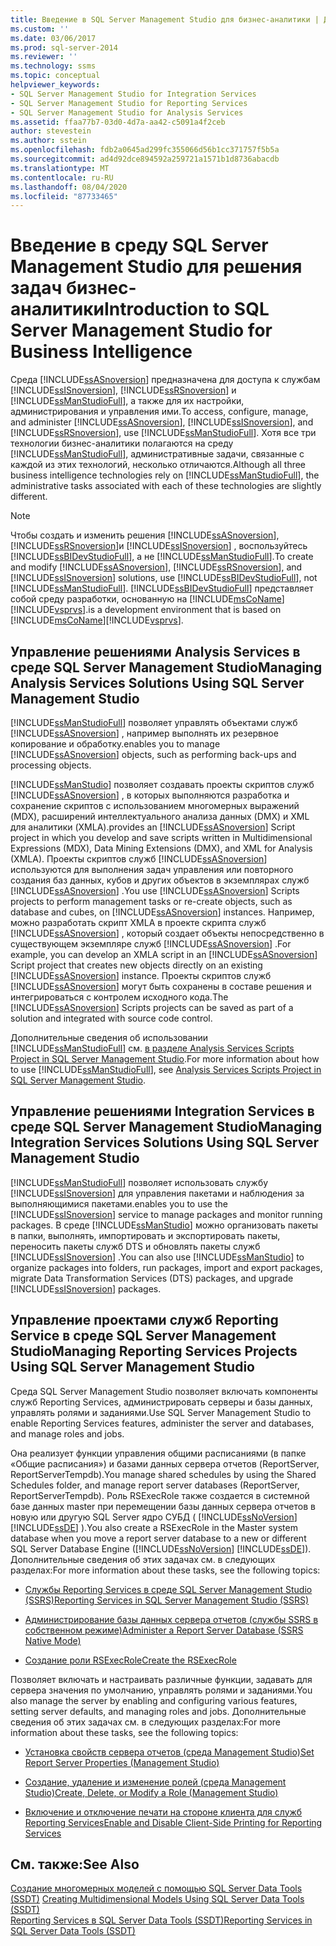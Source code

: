 ```yaml
---
title: Введение в SQL Server Management Studio для бизнес-аналитики | Документация Майкрософт
ms.custom: ''
ms.date: 03/06/2017
ms.prod: sql-server-2014
ms.reviewer: ''
ms.technology: ssms
ms.topic: conceptual
helpviewer_keywords:
- SQL Server Management Studio for Integration Services
- SQL Server Management Studio for Reporting Services
- SQL Server Management Studio for Analysis Services
ms.assetid: ffaa77b7-03d0-4d7a-aa42-c5091a4f2ceb
author: stevestein
ms.author: sstein
ms.openlocfilehash: fdb2a0645ad299fc355066d56b1cc371757f5b5a
ms.sourcegitcommit: ad4d92dce894592a259721a1571b1d8736abacdb
ms.translationtype: MT
ms.contentlocale: ru-RU
ms.lasthandoff: 08/04/2020
ms.locfileid: "87733465"
---
```

# <a name="introduction-to-sql-server-management-studio-for-business-intelligence"></a><span data-ttu-id="71e17-102">Введение в среду SQL Server Management Studio для решения задач бизнес-аналитики</span><span class="sxs-lookup"><span data-stu-id="71e17-102">Introduction to SQL Server Management Studio for Business Intelligence</span></span>
  <span data-ttu-id="71e17-103">Среда [!INCLUDE[ssASnoversion](../includes/ssasnoversion-md.md)] предназначена для доступа к службам [!INCLUDE[ssISnoversion](../includes/ssisnoversion-md.md)], [!INCLUDE[ssRSnoversion](../includes/ssrsnoversion-md.md)] и [!INCLUDE[ssManStudioFull](../includes/ssmanstudiofull-md.md)], а также для их настройки, администрирования и управления ими.</span><span class="sxs-lookup"><span data-stu-id="71e17-103">To access, configure, manage, and administer [!INCLUDE[ssASnoversion](../includes/ssasnoversion-md.md)], [!INCLUDE[ssISnoversion](../includes/ssisnoversion-md.md)], and [!INCLUDE[ssRSnoversion](../includes/ssrsnoversion-md.md)], use [!INCLUDE[ssManStudioFull](../includes/ssmanstudiofull-md.md)].</span></span> <span data-ttu-id="71e17-104">Хотя все три технологии бизнес-аналитики полагаются на среду [!INCLUDE[ssManStudioFull](../includes/ssmanstudiofull-md.md)], административные задачи, связанные с каждой из этих технологий, несколько отличаются.</span><span class="sxs-lookup"><span data-stu-id="71e17-104">Although all three business intelligence technologies rely on [!INCLUDE[ssManStudioFull](../includes/ssmanstudiofull-md.md)], the administrative tasks associated with each of these technologies are slightly different.</span></span>  
  
> [!NOTE]  
>  <span data-ttu-id="71e17-105">Чтобы создать и изменить решения [!INCLUDE[ssASnoversion](../includes/ssasnoversion-md.md)], [!INCLUDE[ssRSnoversion](../includes/ssrsnoversion-md.md)]и [!INCLUDE[ssISnoversion](../includes/ssisnoversion-md.md)] , воспользуйтесь [!INCLUDE[ssBIDevStudioFull](../includes/ssbidevstudiofull-md.md)], а не [!INCLUDE[ssManStudioFull](../includes/ssmanstudiofull-md.md)].</span><span class="sxs-lookup"><span data-stu-id="71e17-105">To create and modify [!INCLUDE[ssASnoversion](../includes/ssasnoversion-md.md)], [!INCLUDE[ssRSnoversion](../includes/ssrsnoversion-md.md)], and [!INCLUDE[ssISnoversion](../includes/ssisnoversion-md.md)] solutions, use [!INCLUDE[ssBIDevStudioFull](../includes/ssbidevstudiofull-md.md)], not [!INCLUDE[ssManStudioFull](../includes/ssmanstudiofull-md.md)].</span></span> [!INCLUDE[ssBIDevStudioFull](../includes/ssbidevstudiofull-md.md)] <span data-ttu-id="71e17-106">представляет собой среду разработки, основанную на [!INCLUDE[msCoName](../includes/msconame-md.md)][!INCLUDE[vsprvs](../includes/vsprvs-md.md)].</span><span class="sxs-lookup"><span data-stu-id="71e17-106">is a development environment that is based on [!INCLUDE[msCoName](../includes/msconame-md.md)][!INCLUDE[vsprvs](../includes/vsprvs-md.md)].</span></span>  
  
## <a name="managing-analysis-services-solutions-using-sql-server-management-studio"></a><span data-ttu-id="71e17-107">Управление решениями Analysis Services в среде SQL Server Management Studio</span><span class="sxs-lookup"><span data-stu-id="71e17-107">Managing Analysis Services Solutions Using SQL Server Management Studio</span></span>  
 [!INCLUDE[ssManStudioFull](../includes/ssmanstudiofull-md.md)] <span data-ttu-id="71e17-108">позволяет управлять объектами служб [!INCLUDE[ssASnoversion](../includes/ssasnoversion-md.md)] , например выполнять их резервное копирование и обработку.</span><span class="sxs-lookup"><span data-stu-id="71e17-108">enables you to manage [!INCLUDE[ssASnoversion](../includes/ssasnoversion-md.md)] objects, such as performing back-ups and processing objects.</span></span>  
  
 [!INCLUDE[ssManStudio](../includes/ssmanstudio-md.md)] <span data-ttu-id="71e17-109">позволяет создавать проекты скриптов служб [!INCLUDE[ssASnoversion](../includes/ssasnoversion-md.md)] , в которых выполняются разработка и сохранение скриптов с использованием многомерных выражений (MDX), расширений интеллектуального анализа данных (DMX) и XML для аналитики (XMLA).</span><span class="sxs-lookup"><span data-stu-id="71e17-109">provides an [!INCLUDE[ssASnoversion](../includes/ssasnoversion-md.md)] Script project in which you develop and save scripts written in Multidimensional Expressions (MDX), Data Mining Extensions (DMX), and XML for Analysis (XMLA).</span></span> <span data-ttu-id="71e17-110">Проекты скриптов служб [!INCLUDE[ssASnoversion](../includes/ssasnoversion-md.md)] используются для выполнения задач управления или повторного создания баз данных, кубов и других объектов в экземплярах служб [!INCLUDE[ssASnoversion](../includes/ssasnoversion-md.md)] .</span><span class="sxs-lookup"><span data-stu-id="71e17-110">You use [!INCLUDE[ssASnoversion](../includes/ssasnoversion-md.md)] Scripts projects to perform management tasks or re-create objects, such as database and cubes, on [!INCLUDE[ssASnoversion](../includes/ssasnoversion-md.md)] instances.</span></span> <span data-ttu-id="71e17-111">Например, можно разработать скрипт XMLA в проекте скрипта служб [!INCLUDE[ssASnoversion](../includes/ssasnoversion-md.md)] , который создает объекты непосредственно в существующем экземпляре служб [!INCLUDE[ssASnoversion](../includes/ssasnoversion-md.md)] .</span><span class="sxs-lookup"><span data-stu-id="71e17-111">For example, you can develop an XMLA script in an [!INCLUDE[ssASnoversion](../includes/ssasnoversion-md.md)] Script project that creates new objects directly on an existing [!INCLUDE[ssASnoversion](../includes/ssasnoversion-md.md)] instance.</span></span> <span data-ttu-id="71e17-112">Проекты скриптов служб [!INCLUDE[ssASnoversion](../includes/ssasnoversion-md.md)] могут быть сохранены в составе решения и интегрироваться с контролем исходного кода.</span><span class="sxs-lookup"><span data-stu-id="71e17-112">The [!INCLUDE[ssASnoversion](../includes/ssasnoversion-md.md)] Scripts projects can be saved as part of a solution and integrated with source code control.</span></span>  
  
 <span data-ttu-id="71e17-113">Дополнительные сведения об использовании [!INCLUDE[ssManStudioFull](../includes/ssmanstudiofull-md.md)] см. [в разделе Analysis Services Scripts Project in SQL Server Management Studio](https://docs.microsoft.com/analysis-services/instances/analysis-services-scripts-project-in-sql-server-management-studio).</span><span class="sxs-lookup"><span data-stu-id="71e17-113">For more information about how to use [!INCLUDE[ssManStudioFull](../includes/ssmanstudiofull-md.md)], see [Analysis Services Scripts Project in SQL Server Management Studio](https://docs.microsoft.com/analysis-services/instances/analysis-services-scripts-project-in-sql-server-management-studio).</span></span>  
  
## <a name="managing-integration-services-solutions-using-sql-server-management-studio"></a><span data-ttu-id="71e17-114">Управление решениями Integration Services в среде SQL Server Management Studio</span><span class="sxs-lookup"><span data-stu-id="71e17-114">Managing Integration Services Solutions Using SQL Server Management Studio</span></span>  
 [!INCLUDE[ssManStudioFull](../includes/ssmanstudiofull-md.md)] <span data-ttu-id="71e17-115">позволяет использовать службу [!INCLUDE[ssISnoversion](../includes/ssisnoversion-md.md)] для управления пакетами и наблюдения за выполняющимися пакетами.</span><span class="sxs-lookup"><span data-stu-id="71e17-115">enables you to use the [!INCLUDE[ssISnoversion](../includes/ssisnoversion-md.md)] service to manage packages and monitor running packages.</span></span> <span data-ttu-id="71e17-116">В среде [!INCLUDE[ssManStudio](../includes/ssmanstudio-md.md)] можно организовать пакеты в папки, выполнять, импортировать и экспортировать пакеты, переносить пакеты служб DTS и обновлять пакеты служб [!INCLUDE[ssISnoversion](../includes/ssisnoversion-md.md)] .</span><span class="sxs-lookup"><span data-stu-id="71e17-116">You can also use [!INCLUDE[ssManStudio](../includes/ssmanstudio-md.md)] to organize packages into folders, run packages, import and export packages, migrate Data Transformation Services (DTS) packages, and upgrade [!INCLUDE[ssISnoversion](../includes/ssisnoversion-md.md)] packages.</span></span>  
  
## <a name="managing-reporting-services-projects-using-sql-server-management-studio"></a><span data-ttu-id="71e17-117">Управление проектами служб Reporting Service в среде SQL Server Management Studio</span><span class="sxs-lookup"><span data-stu-id="71e17-117">Managing Reporting Services Projects Using SQL Server Management Studio</span></span>  
 <span data-ttu-id="71e17-118">Среда SQL Server Management Studio позволяет включать компоненты служб Reporting Services, администрировать серверы и базы данных, управлять ролями и заданиями.</span><span class="sxs-lookup"><span data-stu-id="71e17-118">Use SQL Server Management Studio to enable Reporting Services features, administer the server and databases, and manage roles and jobs.</span></span>  
  
 <span data-ttu-id="71e17-119">Она реализует функции управления общими расписаниями (в папке «Общие расписания») и базами данных сервера отчетов (ReportServer, ReportServerTempdb).</span><span class="sxs-lookup"><span data-stu-id="71e17-119">You manage shared schedules by using the Shared Schedules folder, and manage report server databases (ReportServer, ReportServerTempdb).</span></span> <span data-ttu-id="71e17-120">Роль RSExecRole также создается в системной базе данных master при перемещении базы данных сервера отчетов в новую или другую SQL Server ядро СУБД ( [!INCLUDE[ssNoVersion](../includes/ssnoversion-md.md)] [!INCLUDE[ssDE](../includes/ssde-md.md)] ).</span><span class="sxs-lookup"><span data-stu-id="71e17-120">You also create a RSExecRole in the Master system database when you move a report server database to a new or different SQL Server Database Engine ([!INCLUDE[ssNoVersion](../includes/ssnoversion-md.md)] [!INCLUDE[ssDE](../includes/ssde-md.md)]).</span></span> <span data-ttu-id="71e17-121">Дополнительные сведения об этих задачах см. в следующих разделах:</span><span class="sxs-lookup"><span data-stu-id="71e17-121">For more information about these tasks, see the following topics:</span></span>  
  
-   [<span data-ttu-id="71e17-122">Службы Reporting Services в среде SQL Server Management Studio (SSRS)</span><span class="sxs-lookup"><span data-stu-id="71e17-122">Reporting Services in SQL Server Management Studio &#40;SSRS&#41;</span></span>](../reporting-services/tools/reporting-services-in-sql-server-management-studio-ssrs.md)  
  
-   [<span data-ttu-id="71e17-123">Администрирование базы данных сервера отчетов (службы SSRS в собственном режиме)</span><span class="sxs-lookup"><span data-stu-id="71e17-123">Administer a Report Server Database &#40;SSRS Native Mode&#41;</span></span>](../reporting-services/report-server/report-server-database-ssrs-native-mode.md)  
  
-   [<span data-ttu-id="71e17-124">Создание роли RSExecRole</span><span class="sxs-lookup"><span data-stu-id="71e17-124">Create the RSExecRole</span></span>](../reporting-services/security/create-the-rsexecrole.md)  
  
 <span data-ttu-id="71e17-125">Позволяет включать и настраивать различные функции, задавать для сервера значения по умолчанию, управлять ролями и заданиями.</span><span class="sxs-lookup"><span data-stu-id="71e17-125">You also manage the server by enabling and configuring various features, setting server defaults, and managing roles and jobs.</span></span> <span data-ttu-id="71e17-126">Дополнительные сведения об этих задачах см. в следующих разделах:</span><span class="sxs-lookup"><span data-stu-id="71e17-126">For more information about these tasks, see the following topics:</span></span>  
  
-   [<span data-ttu-id="71e17-127">Установка свойств сервера отчетов (среда Management Studio)</span><span class="sxs-lookup"><span data-stu-id="71e17-127">Set Report Server Properties &#40;Management Studio&#41;</span></span>](../reporting-services/tools/set-report-server-properties-management-studio.md)  
  
-   [<span data-ttu-id="71e17-128">Создание, удаление и изменение ролей (среда Management Studio)</span><span class="sxs-lookup"><span data-stu-id="71e17-128">Create, Delete, or Modify a Role &#40;Management Studio&#41;</span></span>](../reporting-services/security/role-definitions-create-delete-or-modify.md)  
  
-   [<span data-ttu-id="71e17-129">Включение и отключение печати на стороне клиента для служб Reporting Services</span><span class="sxs-lookup"><span data-stu-id="71e17-129">Enable and Disable Client-Side Printing for Reporting Services</span></span>](../reporting-services/report-server/enable-and-disable-client-side-printing-for-reporting-services.md)  
  
## <a name="see-also"></a><span data-ttu-id="71e17-130">См. также:</span><span class="sxs-lookup"><span data-stu-id="71e17-130">See Also</span></span>  
 <span data-ttu-id="71e17-131">[Создание многомерных моделей с помощью SQL Server Data Tools &#40;SSDT&#41;](https://docs.microsoft.com/analysis-services/multidimensional-models/creating-multidimensional-models-using-sql-server-data-tools-ssdt) </span><span class="sxs-lookup"><span data-stu-id="71e17-131">[Creating Multidimensional Models Using SQL Server Data Tools &#40;SSDT&#41;](https://docs.microsoft.com/analysis-services/multidimensional-models/creating-multidimensional-models-using-sql-server-data-tools-ssdt) </span></span>  
 [<span data-ttu-id="71e17-132">Reporting Services в SQL Server Data Tools &#40;SSDT&#41;</span><span class="sxs-lookup"><span data-stu-id="71e17-132">Reporting Services in SQL Server Data Tools &#40;SSDT&#41;</span></span>](../reporting-services/tools/reporting-services-in-sql-server-data-tools-ssdt.md)  
  
  
